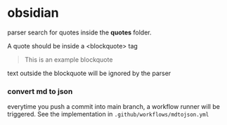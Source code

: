 # obsidian

parser search for quotes inside the **quotes** folder.

A quote should be inside a \<blockquote\> tag 
> This is an example blockquote

text outside the blockquote will be ignored by the parser

### convert md to json
everytime you push a commit into main branch, a workflow runner will be triggered. See the implementation in `.github/workflows/mdtojson.yml`
